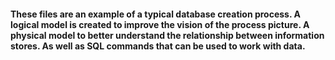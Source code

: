 #### These files are an example of a typical database creation process. A logical model is created to improve the vision of the process picture. A physical model to better understand the relationship between information stores. As well as SQL commands that can be used to work with data.
